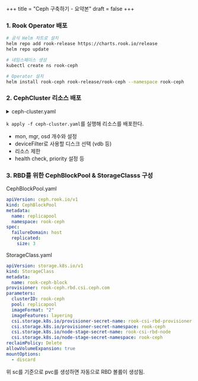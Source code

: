 +++
title = "Ceph 구축하기 - 요약본"
draft = false
+++

### 1. Rook Operator 배포
```sh
# 공식 Helm 차트로 설치
helm repo add rook-release https://charts.rook.io/release
helm repo update

# 네임스페이스 생성
kubectl create ns rook-ceph

# Operator 설치
helm install rook-ceph rook-release/rook-ceph --namespace rook-ceph
```

### 2. CephCluster 리소스 배포
<details markdown="1">
  <summary>ceph-cluster.yaml</summary>

```yaml
apiVersion: ceph.rook.io/v1
kind: CephCluster
metadata:
  name: rook-ceph
  namespace: rook-ceph
spec:
  cephVersion:
    image: quay.io/ceph/ceph:v18.2.2
    allowUnsupported: false
  dataDirHostPath: /var/lib/rook

  mon:
    count: 3
    allowMultiplePerNode: false

  mgr:
    count: 1
    allowMultiplePerNode: false

  dashboard:
    enabled: true
    ssl: false

  crashCollector:
    disable: true

  logCollector:
    enabled: true
    periodicity: daily
    maxLogSize: 500M

  storage:
    useAllNodes: true
    useAllDevices: false
    deviceFilter: "vdb"
    config:
      osdsPerDevice: "1"

  disruptionManagement:
    managePodBudgets: true
    osdMaintenanceTimeout: 30

  priorityClassNames:
    mon: system-node-critical
    osd: system-node-critical
    mgr: system-cluster-critical

  healthCheck:
    daemonHealth:
      mon:
        disabled: false
        interval: 45s
      osd:
        disabled: false
        interval: 60s
      status:
        disabled: false
        interval: 60s

  resources:  # 🔧 각 데몬별 리소스 제한
    mgr:
      limits:
        cpu: "250m"
        memory: "256Mi"
      requests:
        cpu: "100m"
        memory: "128Mi"
    mon:
      limits:
        cpu: "500m"
        memory: "512Mi"
      requests:
        cpu: "250m"
        memory: "256Mi"
    osd:
      limits:
        cpu: "1000m"
        memory: "2Gi"
      requests:
        cpu: "500m"
        memory: "1Gi"

```
</details>

```k apply -f ceph-cluster.yaml```를 실행해 리소스를 배포한다.
- mon, mgr, osd 개수와 설정
- deviceFilter로 사용할 디스크 선택 (vdb 등)
- 리소스 제한
- health check, priority 설정 등

### 3. RBD를 위한 CephBlockPool & StorageClasss 구성
CephBlockPool.yaml
```yaml
apiVersion: ceph.rook.io/v1
kind: CephBlockPool
metadata:
  name: replicapool
  namespace: rook-ceph
spec:
  failureDomain: host
  replicated:
    size: 3
```

StorageClass.yaml
```yaml
apiVersion: storage.k8s.io/v1
kind: StorageClass
metadata:
  name: rook-ceph-block
provisioner: rook-ceph.rbd.csi.ceph.com
parameters:
  clusterID: rook-ceph
  pool: replicapool
  imageFormat: "2"
  imageFeatures: layering
  csi.storage.k8s.io/provisioner-secret-name: rook-csi-rbd-provisioner
  csi.storage.k8s.io/provisioner-secret-namespace: rook-ceph
  csi.storage.k8s.io/node-stage-secret-name: rook-csi-rbd-node
  csi.storage.k8s.io/node-stage-secret-namespace: rook-ceph
reclaimPolicy: Delete
allowVolumeExpansion: true
mountOptions:
  - discard
```
위 sc를 기준으로 pvc를 생성하면 자동으로 RBD 볼륨이 생성됨.

